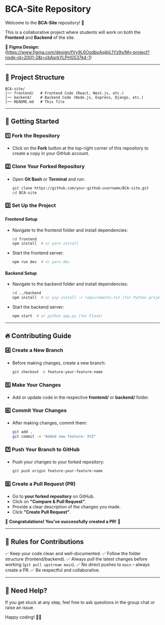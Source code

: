 # BCA-Site Repository

Welcome to the **BCA-Site** repository! 🎉

This is a collaborative project where students will work on both the **Frontend** and **Backend** of the site.

📌 **Figma Design:** (https://www.figma.com/design/fVy9L6OodbxAojbjL1Yz9v/My-project?node-id=2001-2&t=cbAsrkYLPHG537k4-1)

---

## 📂 Project Structure

```
BCA-site/
│── frontend/   # Frontend Code (React, Next.js, etc.)
│── backend/    # Backend Code (Node.js, Express, Django, etc.)
│── README.md   # This file
```

---

## 🚀 Getting Started

### 1️⃣ Fork the Repository
- Click on the **Fork** button at the top-right corner of this repository to create a copy in your GitHub account.

### 2️⃣ Clone Your Forked Repository
- Open **Git Bash** or **Terminal** and run:

  ```bash
  git clone https://github.com/your-github-username/BCA-site.git
  cd BCA-site
  ```

### 3️⃣ Set Up the Project

#### **Frontend Setup**
- Navigate to the frontend folder and install dependencies:

  ```bash
  cd frontend
  npm install  # or yarn install
  ```

- Start the frontend server:

  ```bash
  npm run dev  # or yarn dev
  ```

#### **Backend Setup**
- Navigate to the backend folder and install dependencies:

  ```bash
  cd ../backend
  npm install  # or pip install -r requirements.txt (for Python projects)
  ```

- Start the backend server:

  ```bash
  npm start  # or python app.py (for Flask)
  ```

---

## 🔥 Contributing Guide

### 4️⃣ Create a New Branch
- Before making changes, create a new branch:

  ```bash
  git checkout -b feature-your-feature-name
  ```

### 5️⃣ Make Your Changes
- Add or update code in the respective **frontend/** or **backend/** folder.

### 6️⃣ Commit Your Changes
- After making changes, commit them:

  ```bash
  git add .
  git commit -m "Added new feature: XYZ"
  ```

### 7️⃣ Push Your Branch to GitHub
- Push your changes to your forked repository:

  ```bash
  git push origin feature-your-feature-name
  ```

### 8️⃣ Create a Pull Request (PR)
- Go to **your forked repository** on GitHub.
- Click on **"Compare & Pull Request"**.
- Provide a clear description of the changes you made.
- Click **"Create Pull Request"**.

🙌 **Congratulations! You’ve successfully created a PR!** 🎉

---

## 📜 Rules for Contributions
✅ Keep your code clean and well-documented.
✅ Follow the folder structure (frontend/backend).
✅ Always pull the latest changes before working (`git pull upstream main`).
✅ No direct pushes to `main` – always create a PR.
✅ Be respectful and collaborative.

---

## 🤝 Need Help?
If you get stuck at any step, feel free to ask questions in the group chat or raise an issue.

Happy coding! 🚀🎯
